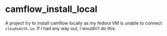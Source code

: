 # camflow_install_local
A project try to install camflow locally as my fedora VM is unable to connect `cloudsmith.io`. If I had any way out, I wouldn’t do this.
